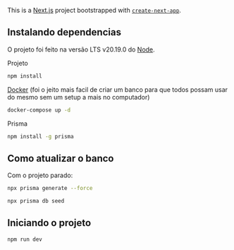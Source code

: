 This is a [Next.js](https://nextjs.org) project bootstrapped with [`create-next-app`](https://nextjs.org/docs/app/api-reference/cli/create-next-app).

## Instalando dependencias

O projeto foi feito na versão LTS v20.19.0 do [Node](https://nodejs.org/pt/download).

Projeto

```bash
npm install
```

[Docker](https://www.docker.com/products/docker-desktop/) (foi o jeito mais facil de criar um banco para que todos possam usar do mesmo sem um setup a mais no computador)

```bash
docker-compose up -d 
```

Prisma

```bash
npm install -g prisma

```

## Como atualizar o banco

Com o projeto parado:

```bash
npx prisma generate --force 

npx prisma db seed

```

## Iniciando o projeto

```bash
npm run dev
```



